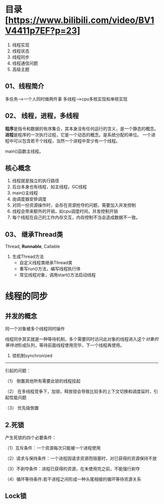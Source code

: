 目录 [https://www.bilibili.com/video/BV1V4411p7EF?p=23]
=======
1. 线程实现
2. 线程状态
3. 线程同步
4. 线程通信问题
5. 高级主题

01、线程简介
-------------------
多任务-->一个人同时做两件事
多线程-->cpu多核实现和单核实现

02、 线程，进程，多线程
------------------------
**程序**是指令和数据的有序集合，其本身没有任何运行的含义，是一个静态的概念。
**进程**是程序的一次执行过程，它是一个动态的概念。是系统分配的单位。
一个进程中可以包含若干个线程，当然一个进程中至少有一个线程。

main()函数主线程。

核心概念
------------
1. 线程就是独立的执行路径
2. 后台本身也有线程，如主线程，GC线程
3. main()主线程
4. 由调度器安排调度
5. 对同一份资源操作时，会存在资源抢夺的问题，需要加入并发控制
6. 线程会带来额外的开销，如cpu调度时间，并发控制开销
7. 每个线程在自己的工作内存交互，内存控制不当会造成数据不一致。


03、 继承Thread类
----------------------
Thread, **Runnable**, Callable
1. 生成Thread方法
	* 自定义线程类继承Thread类
	* 重写run()方法，编写线程执行体
	* 常见线程对象，调用start()方法启动线程




线程的同步
============

并发的概念
-----------
同一个对象被多个线程同时操作

线程同步其实就是一种等待机制，多个需要同时访问此对象的线程进入这个*对象的等待池*形成队列，等待前面线程使用完毕，下一个线程再使用。

1. 锁机制synchronized
--------------------
引起的问题：

（1） 倒置其他所有需要此锁的线程挂起

（2） 在多线程竞争下，加锁，释放锁会导致比较多的上下文切换和调度延时，引起性能问题

（3） 优先级倒置



2.死锁
----------------
产生死锁的四个必要条件：

（1）互斥条件：一个资源每次只能被一个进程使用

（2）请求与保持条件：一个进程因请求资源而阻塞时，对已获得的资源保持不放

（3）不剥夺条件：进程已获得的资源，在未使用完之前，不能强行剥夺

（4）循环等待条件:若干进程之间形成一种头尾相接的循环等待资源关系

Lock锁
---------------


